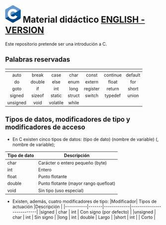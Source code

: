 # <img src="images/C_Logo.png"/> Material didáctico  [ENGLISH - VERSION](README_en.md)


Este repositorio pretende ser una introdución a C.



## Palabras reservadas
| <!-- --> | <!-- --> | <!-- --> | <!-- --> | <!-- --> | <!-- --> | <!-- --> |
|:--------:|:--------:|:--------:|:--------:|:--------:|:--------:|:--------:|
| auto     | break    | case     | char     | const    | continue | default  |
| do       | double   | else     | enum     | extern   | float    | for      |
| goto     | if       | int      | long     | register | return   | short    |
| signed   | sizeof   | static   | struct   | switch   | typedef  | union    |
| unsigned | void     | volatile | while    |          |          |          |

## Tipos de datos, modificadores de tipo y modificadores de acceso
- En C existen cinco tipos de datos:
(tipo de dato) (nombre de variable) (, nombre de variable);

|Tipo de dato| Descripción                              |
|------------|------------------------------------------|
|char        |Carácter o entero pequeño (byte)          |
|int         |Entero                                    |
|float       | Punto flotante                           |
|double      | Punto flotante (mayor rango quefloat)    |
|void        | Sin tipo (uso especial)                  |

- Existen, además, cuatro modificadores de tipo:
|Modificador| Tipos  de actuación |Descripción                |
|-----------|-------|-------------|---------------------------|
|signed     |  char |  int        |  Con signo (por defecto)  |
|unsigned   |  char |  int        |  Sin signo                |
|long       |  int  |  double     |  Largo                    |
|short      |  int  |             |  Corto                    |
